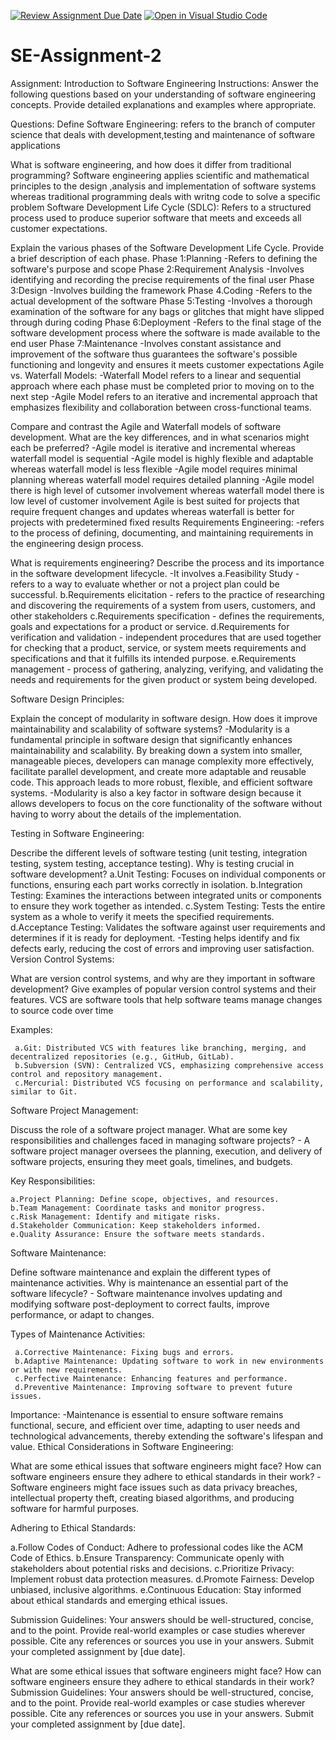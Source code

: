 [![Review Assignment Due Date](https://classroom.github.com/assets/deadline-readme-button-24ddc0f5d75046c5622901739e7c5dd533143b0c8e959d652212380cedb1ea36.svg)](https://classroom.github.com/a/-ucQIGTc)
[![Open in Visual Studio Code](https://classroom.github.com/assets/open-in-vscode-718a45dd9cf7e7f842a935f5ebbe5719a5e09af4491e668f4dbf3b35d5cca122.svg)](https://classroom.github.com/online_ide?assignment_repo_id=15256655&assignment_repo_type=AssignmentRepo)
# SE-Assignment-2
Assignment: Introduction to Software Engineering
Instructions:
Answer the following questions based on your understanding of software engineering concepts. Provide detailed explanations and examples where appropriate.

Questions:
Define Software Engineering:
  refers to the branch of computer science that deals with development,testing and maintenance of software applications

What is software engineering, and how does it differ from traditional programming?
   Software engineering applies scientific and mathematical principles to the design ,analysis and implementation of software systems whereas traditional programming deals with writng code to solve a specific problem
Software Development Life Cycle (SDLC):
   Refers to a structured process used to produce superior software that meets and exceeds all customer expectations.

Explain the various phases of the Software Development Life Cycle. Provide a brief description of each phase.
  Phase 1:Planning
         -Refers to defining the software's purpose and scope
  Phase 2:Requirement Analysis
         -Involves identifying and recording the precise requirements of the final user
  Phase 3:Design
         -Involves building the framework 
  Phase 4.Coding
         -Refers to the actual development of the software
  Phase 5:Testing
         -Involves a thorough examination of the software for any bags or glitches that might have slipped through during coding
  Phase 6:Deployment
         -Refers to the final stage of the software development process where the software is made available to the end user
  Phase 7:Maintenance
         -Involves constant assistance and improvement of the software thus guarantees the software's possible functioning and longevity and ensures it meets customer expectations
Agile vs. Waterfall Models:
   -Waterfall Model refers to a linear and sequential approach where each phase must be completed prior to moving on to the next step
   -Agile Model refers to an iterative and incremental approach that emphasizes flexibility and collaboration between cross-functional teams.

Compare and contrast the Agile and Waterfall models of software development. What are the key differences, and in what scenarios might each be preferred?
  -Agile model is iterative and incremental whereas waterfall model is sequential
  -Agile model is highly flexible and adaptable whereas waterfall model is less flexible
  -Agile model requires minimal planning whereas waterfall model requires detailed planning
  -Agile model there is high level of cutsomer involvement whereas waterfall model there is low level of customer involvement
  Agile is best suited for projects that require frequent changes and updates whereas waterfall is better for projects with predetermined fixed results
Requirements Engineering:
 -refers to the process of defining, documenting, and maintaining requirements in the engineering design process.

What is requirements engineering? Describe the process and its importance in the software development lifecycle.
   -It involves
    a.Feasibility Study - refers to a way to evaluate whether or not a project plan could be successful.
    b.Requirements elicitation - refers to the practice of researching and discovering the requirements of a system from users, customers, and other stakeholders
    c.Requirements specification - defines the requirements, goals and expectations for a product or service.
    d.Requirements for verification and validation - independent procedures that are used together for checking that a product, service, or system meets requirements and specifications and that it fulfills its intended purpose. 
    e.Requirements management -  process of gathering, analyzing, verifying, and validating the needs and requirements for the given product or system being developed.

Software Design Principles:

Explain the concept of modularity in software design. How does it improve maintainability and scalability of software systems? 
  -Modularity is a fundamental principle in software design that significantly enhances maintainability and scalability. By breaking down a system into smaller, manageable pieces, developers can manage complexity more effectively, facilitate parallel development, and create more adaptable and reusable code. This approach leads to more robust, flexible, and efficient software systems.
  -Modularity is also a key factor in software design because it allows developers to focus on the core functionality of the software without having to worry about the details of the implementation.
  
Testing in Software Engineering:

Describe the different levels of software testing (unit testing, integration testing, system testing, acceptance testing). Why is testing crucial in software development?
   a.Unit Testing: Focuses on individual components or functions, ensuring each part works correctly in isolation.
   b.Integration Testing: Examines the interactions between integrated units or components to ensure they work together as intended.
   c.System Testing: Tests the entire system as a whole to verify it meets the specified requirements.
   d.Acceptance Testing: Validates the software against user requirements and determines if it is ready for deployment.
   -Testing helps identify and fix defects early, reducing the cost of errors and improving user satisfaction.
Version Control Systems:

What are version control systems, and why are they important in software development? Give examples of popular version control systems and their features.
    VCS are software tools that help software teams manage changes to source code over time

Examples:

     a.Git: Distributed VCS with features like branching, merging, and decentralized repositories (e.g., GitHub, GitLab).
     b.Subversion (SVN): Centralized VCS, emphasizing comprehensive access control and repository management.
     c.Mercurial: Distributed VCS focusing on performance and scalability, similar to Git.
Software Project Management:

Discuss the role of a software project manager. What are some key responsibilities and challenges faced in managing software projects?
    - A software project manager oversees the planning, execution, and delivery of software projects, ensuring they meet goals, timelines, and budgets.

Key Responsibilities:

    a.Project Planning: Define scope, objectives, and resources.
    b.Team Management: Coordinate tasks and monitor progress.
    c.Risk Management: Identify and mitigate risks.
    d.Stakeholder Communication: Keep stakeholders informed.
    e.Quality Assurance: Ensure the software meets standards.
Software Maintenance:

Define software maintenance and explain the different types of maintenance activities. Why is maintenance an essential part of the software lifecycle?
    - Software maintenance involves updating and modifying software post-deployment to correct faults, improve performance, or adapt to changes.

Types of Maintenance Activities:

     a.Corrective Maintenance: Fixing bugs and errors.
     b.Adaptive Maintenance: Updating software to work in new environments or with new requirements.
     c.Perfective Maintenance: Enhancing features and performance.
     d.Preventive Maintenance: Improving software to prevent future issues.
Importance:
    -Maintenance is essential to ensure software remains functional, secure, and efficient over time, adapting to user needs and technological advancements, thereby extending the software's lifespan and value.
Ethical Considerations in Software Engineering:

What are some ethical issues that software engineers might face? How can software engineers ensure they adhere to ethical standards in their work?
  -Software engineers might face issues such as data privacy breaches, intellectual property theft, creating biased algorithms, and producing software for harmful purposes.

Adhering to Ethical Standards:

   a.Follow Codes of Conduct: Adhere to professional codes like the ACM Code of Ethics.
   b.Ensure Transparency: Communicate openly with stakeholders about potential risks and decisions.
   c.Prioritize Privacy: Implement robust data protection measures.
   d.Promote Fairness: Develop unbiased, inclusive algorithms.
   e.Continuous Education: Stay informed about ethical standards and emerging ethical issues.

   
Submission Guidelines:
Your answers should be well-structured, concise, and to the point.
Provide real-world examples or case studies wherever possible.
Cite any references or sources you use in your answers.
Submit your completed assignment by [due date].

What are some ethical issues that software engineers might face? How can software engineers ensure they adhere to ethical standards in their work?
Submission Guidelines:
Your answers should be well-structured, concise, and to the point.
Provide real-world examples or case studies wherever possible.
Cite any references or sources you use in your answers.
Submit your completed assignment by [due date].
